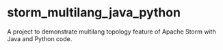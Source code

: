 # storm_multilang_java_python
A project to demonstrate multilang topology feature of Apache Storm with Java and Python code. 
